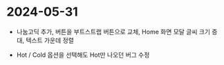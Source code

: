 # 2024-05-31
- 나눔고딕 추가, 버튼을 부트스트랩 버튼으로 교체, Home 화면 모달 글씨 크기 증대, 텍스트 가운데 정렬

- Hot / Cold 옵션을 선택해도 Hot만 나오던 버그 수정

